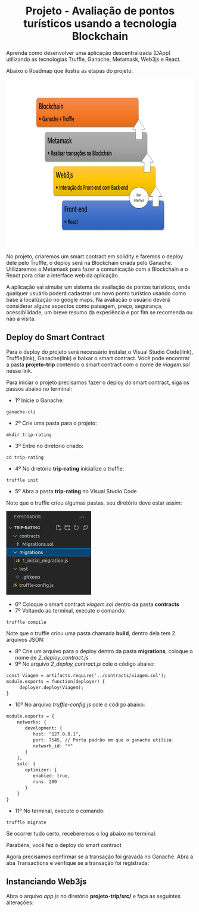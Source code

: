 <h1 align="center">Projeto - Avaliação de pontos turísticos usando a tecnologia Blockchain</h1>

Aprenda como desenvolver uma aplicação descentralizada (DApp) utilizando as tecnologias Truffle, Ganache, Metamask, Web3js e React.

Abaixo o Roadmap que ilustra as etapas do projeto.

<img src="Roadmap2.jpg" alt="roadmap" width="800" height="450">

No projeto, criaremos um smart contract em solidity e faremos o deploy dele pelo Truffle, o deploy será na Blockchain criada pelo Ganache.
Utilizaremos o Metamask para fazer a comunicação com a Blockchain e o React para criar a interface web da aplicação. 

A aplicação vai simular um sistema de avaliação de pontos turísticos, onde qualquer usuário poderá cadastrar um novo ponto turístico usando como base a localização no google maps. Na avaliação o usuário deverá considerar alguns aspectos como paisagem, preço, segurança, acessibilidade, um breve resumo da experiência e por fim se recomenda ou não a visita.


## Deploy do Smart Contract

Para o deploy do projeto será necessário instalar o Visual Studio Code(link), Truffle(link), Ganache(link) e baixar o smart contract.
Você pode encontrar a pasta **projeto-trip** contendo o smart contract com o nome de _viagem.sol_ nesse link. 

Para iniciar o projeto precisamos fazer o deploy do smart contract, siga os passos abaixo no terminal:

- 1º Inicie o Ganache:
```
ganache-cli
```
- 2º Crie uma pasta para o projeto:
```
mkdir trip-rating
```
- 3º Entre no diretório criado:
```
cd trip-rating
```
- 4º No diretório **trip-rating** inicialize o truffle:
```
truffle init
```
- 5º Abra a pasta **trip-rating** no Visual Studio Code

Note que o truffle criou algumas pastas, seu diretório deve estar assim:

<img src="print1.png" alt="print1">

- 6º Coloque o smart contract _viagem.sol_ dentro da pasta **contracts**
- 7º Voltando ao terminal, execute o comando:
```
truffle compile
```

Note que o truffle criou uma pasta chamada **build**, dentro dela tem 2 arquivos JSON: 


- 8º Crie um arquivo para o deploy dentro da pasta **migrations**, coloque o nome de _2_deploy_contract.js_
- 9º No arquivo _2_deploy_contract.js_ cole o código abaixo:
```
const Viagem = artifacts.require('../contracts/viagem.sol');
module.exports = function(deployer) {
     deployer.deploy(Viagem);
}
```
- 10º No arquivo _truffle-config.js_ cole o código abaixo:
```
module.exports = {
    networks: {
       development: {
          host: "127.0.0.1",
          port: 7545, // Porta padrão em que o ganache utiliza
          network_id: "*"
       }
    }, 
    solc: {
       optimizer: {
          enabled: true,
          runs: 200
       }
    }
}
```
- 11º No terminal, execute o comando:
```
truffle migrate
```

Se ocorrer tudo certo, receberemos o log abaixo no terminal:






Parabéns, você fez o deploy do smart contract

Agora precisamos confirmar se a transação foi gravada no Ganache. Abra a aba Transactions e verifique se a transação foi registrada:


## Instanciando Web3js

Abra o arquivo _app.js_ no diretório **projeto-trip/src/** e faça as seguintes alterações:






